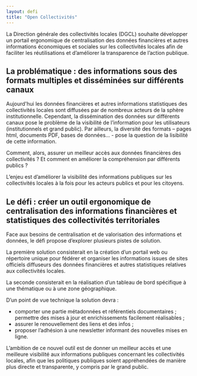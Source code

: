 ```yaml
---
layout: defi
title: "Open Collectivités"
---
```


La Direction générale des collectivités locales (DGCL) souhaite développer un portail ergonomique de centralisation des données financières et autres informations économiques et sociales sur les  collectivités locales afin de faciliter les réutilisations et d’améliorer la transparence de l’action publique. 

## La problématique : des informations sous des formats multiples et disséminées sur différents canaux 

Aujourd'hui les données financières et autres informations statistiques des collectivités locales sont diffusées par de nombreux acteurs de la sphère institutionnelle. Cependant, la dissémination des données sur différents canaux pose le problème de la visibilité de l’information pour les utilisateurs (institutionnels et grand public). Par ailleurs, la diversité des formats – pages html, documents PDF, bases de données… - pose la question de la lisibilité de cette information.

Comment, alors, assurer un meilleur accès aux données financières des collectivités ? Et comment en améliorer la compréhension par différents publics ? 

L’enjeu est d’améliorer la visibilité des informations publiques sur les collectivités locales à la fois pour les acteurs publics et pour les citoyens.

## Le défi : créer un outil ergonomique de centralisation des informations financières et statistiques des collectivités territoriales 

Face aux besoins de centralisation et de valorisation des informations et données, le défi propose d’explorer plusieurs pistes de solution.

La première solution consisterait en la création d’un portail web ou répertoire unique pour fédérer et organiser les informations issues de sites officiels diffuseurs des données financières et autres statistiques relatives aux collectivités locales.

La seconde consisterait en la réalisation d’un tableau de bord spécifique à une thématique ou à une zone géographique. 

D’un point de vue technique la solution devra : 
- comporter une partie métadonnées et référentiels documentaires ;
permettre des mises à jour et enrichissements facilement réalisables ;
- assurer le renouvellement des liens et des infos ;
- proposer l’adhésion à une newsletter informant des nouvelles mises en ligne. 

L’ambition de ce nouvel outil est de donner un meilleur accès et une meilleure visibilité aux informations publiques concernant les collectivités locales, afin que les politiques publiques soient appréhendées de manière plus directe et transparente, y compris par le grand public. 
